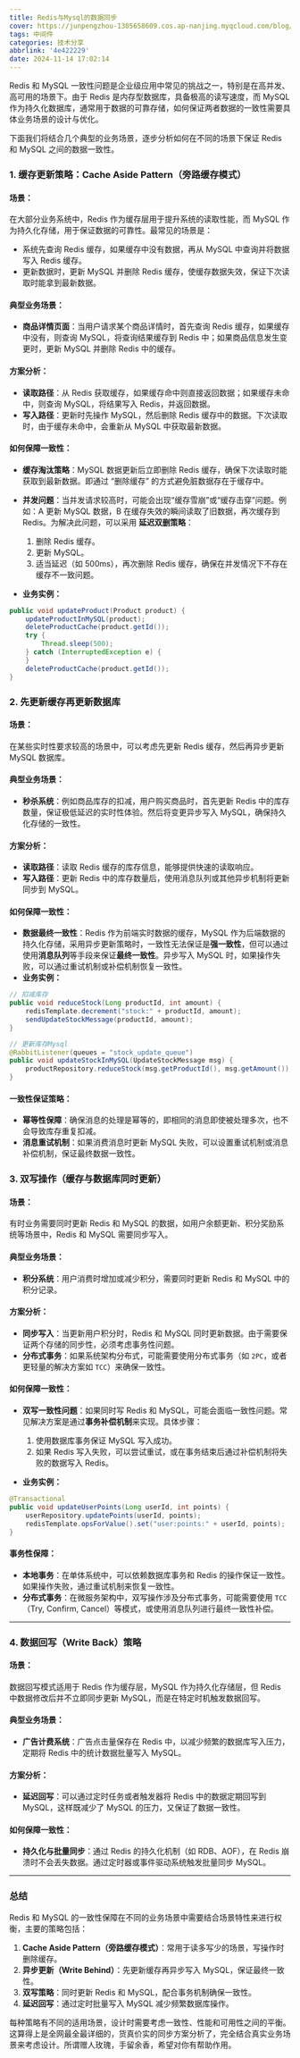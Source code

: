```yaml
---
title: Redis与Mysql的数据同步
cover: https://junpengzhou-1305658609.cos.ap-nanjing.myqcloud.com/blog/%E7%BA%BF%E6%9D%A1%E5%B0%8F%E7%8B%97%E5%A4%8F%E6%97%A5%E4%B9%98%E5%87%89.jpg
tags: 中间件
categories: 技术分享
abbrlink: '4e422229'
date: 2024-11-14 17:02:14
---
```


Redis 和 MySQL 一致性问题是企业级应用中常见的挑战之一，特别是在高并发、高可用的场景下。由于 Redis 是内存型数据库，具备极高的读写速度，而 MySQL 作为持久化数据库，通常用于数据的可靠存储，如何保证两者数据的一致性需要具体业务场景的设计与优化。

下面我们将结合几个典型的业务场景，逐步分析如何在不同的场景下保证 Redis 和 MySQL 之间的数据一致性。

### 1. **缓存更新策略：Cache Aside Pattern（旁路缓存模式）**

#### 场景：

在大部分业务系统中，Redis 作为缓存层用于提升系统的读取性能，而 MySQL 作为持久化存储，用于保证数据的可靠性。最常见的场景是：

- 系统先查询 Redis 缓存，如果缓存中没有数据，再从 MySQL 中查询并将数据写入 Redis 缓存。
- 更新数据时，更新 MySQL 并删除 Redis 缓存，使缓存数据失效，保证下次读取时能拿到最新数据。

#### 典型业务场景：

- **商品详情页面**：当用户请求某个商品详情时，首先查询 Redis 缓存，如果缓存中没有，则查询 MySQL，将查询结果缓存到 Redis 中；如果商品信息发生变更时，更新 MySQL 并删除 Redis 中的缓存。

#### 方案分析：

- **读取路径**：从 Redis 获取缓存，如果缓存命中则直接返回数据；如果缓存未命中，则查询 MySQL，将结果写入 Redis，并返回数据。
- **写入路径**：更新时先操作 MySQL，然后删除 Redis 缓存中的数据。下次读取时，由于缓存未命中，会重新从 MySQL 中获取最新数据。

#### 如何保障一致性：

- **缓存淘汰策略**：MySQL 数据更新后立即删除 Redis 缓存，确保下次读取时能获取到最新数据。即通过 “删除缓存” 的方式避免脏数据存在于缓存中。

- **并发问题**：当并发请求较高时，可能会出现“缓存雪崩”或“缓存击穿”问题。例如：A 更新 MySQL 数据，B 在缓存失效的瞬间读取了旧数据，再次缓存到 Redis。为解决此问题，可以采用 **延迟双删策略**：

  1. 删除 Redis 缓存。
  2. 更新 MySQL。
  3. 适当延迟（如 500ms），再次删除 Redis 缓存，确保在并发情况下不存在缓存不一致问题。

- **业务实例：**

```java
public void updateProduct(Product product) {
	updateProductInMySQL(product);
	deleteProductCache(product.getId());
	try {
		Thread.sleep(500);  
	} catch (InterruptedException e) {
	}
	deleteProductCache(product.getId());
}
```

### 2. **先更新缓存再更新数据库**

#### 场景：

在某些实时性要求较高的场景中，可以考虑先更新 Redis 缓存，然后再异步更新 MySQL 数据库。

#### 典型业务场景：

- **秒杀系统**：例如商品库存的扣减，用户购买商品时，首先更新 Redis 中的库存数量，保证极低延迟的实时性体验。然后将变更异步写入 MySQL，确保持久化存储的一致性。

#### 方案分析：

- **读取路径**：读取 Redis 缓存的库存信息，能够提供快速的读取响应。
- **写入路径**：更新 Redis 中的库存数量后，使用消息队列或其他异步机制将更新同步到 MySQL。

#### 如何保障一致性：

- **数据最终一致性**：Redis 作为前端实时数据的缓存，MySQL 作为后端数据的持久化存储，采用异步更新策略时，一致性无法保证是**强一致性**，但可以通过使用**消息队列**等手段来保证**最终一致性**。异步写入 MySQL 时，如果操作失败，可以通过重试机制或补偿机制恢复一致性。
- **业务实例：**

```java
// 扣减库存
public void reduceStock(Long productId, int amount) {
	redisTemplate.decrement("stock:" + productId, amount);
	sendUpdateStockMessage(productId, amount);
}
```




```java
// 更新库存Mysql
@RabbitListener(queues = "stock_update_queue")
public void updateStockInMySQL(UpdateStockMessage msg) {
    productRepository.reduceStock(msg.getProductId(), msg.getAmount());
}
```

#### 一致性保证策略：

- **幂等性保障**：确保消息的处理是幂等的，即相同的消息即使被处理多次，也不会导致库存重复扣减。
- **消息重试机制**：如果消费消息时更新 MySQL 失败，可以设置重试机制或消息补偿机制，保证最终数据一致性。

### 3. **双写操作（缓存与数据库同时更新）**

#### 场景：

有时业务需要同时更新 Redis 和 MySQL 的数据，如用户余额更新、积分奖励系统等场景中，Redis 和 MySQL 需要同步写入。

#### 典型业务场景：

- **积分系统**：用户消费时增加或减少积分，需要同时更新 Redis 和 MySQL 中的积分记录。

#### 方案分析：

- **同步写入**：当更新用户积分时，Redis 和 MySQL 同时更新数据。由于需要保证两个存储的同步性，必须考虑事务性问题。
- **分布式事务**：如果系统架构分布式，可能需要使用分布式事务（如 `2PC`，或者更轻量的解决方案如 `TCC`）来确保一致性。

#### 如何保障一致性：

- **双写一致性问题**：如果同时写 Redis 和 MySQL，可能会面临一致性问题。常见解决方案是通过**事务补偿机制**来实现。具体步骤：

  1. 使用数据库事务保证 MySQL 写入成功。
  2. 如果 Redis 写入失败，可以尝试重试，或在事务结束后通过补偿机制将失败的数据写入 Redis。

- **业务实例：**

```java
@Transactional
public void updateUserPoints(Long userId, int points) {
	userRepository.updatePoints(userId, points);
	redisTemplate.opsForValue().set("user:points:" + userId, points);
}
```

#### 事务性保障：

- **本地事务**：在单体系统中，可以依赖数据库事务和 Redis 的操作保证一致性。如果操作失败，通过重试机制来恢复一致性。
- **分布式事务**：在微服务架构中，双写操作涉及分布式事务，可能需要使用 `TCC`（Try, Confirm, Cancel）等模式，或使用消息队列进行最终一致性补偿。

------

### 4. **数据回写（Write Back）策略**

#### 场景：

数据回写模式适用于 Redis 作为缓存层，MySQL 作为持久化存储层，但 Redis 中数据修改后并不立即同步更新 MySQL，而是在特定时机触发数据回写。

#### 典型业务场景：

- **广告计费系统**：广告点击量保存在 Redis 中，以减少频繁的数据库写入压力，定期将 Redis 中的统计数据批量写入 MySQL。

#### 方案分析：

- **延迟回写**：可以通过定时任务或者触发器将 Redis 中的数据定期回写到 MySQL，这样既减少了 MySQL 的压力，又保证了数据一致性。

#### 如何保障一致性：

- **持久化与批量同步**：通过 Redis 的持久化机制（如 RDB、AOF），在 Redis 崩溃时不会丢失数据。通过定时器或事件驱动系统触发批量同步 MySQL。

------

### 总结

Redis 和 MySQL 的一致性保障在不同的业务场景中需要结合场景特性来进行权衡，主要的策略包括：

1. **Cache Aside Pattern（旁路缓存模式）**：常用于读多写少的场景，写操作时删除缓存。
2. **异步更新（Write Behind）**：先更新缓存再异步写入 MySQL，保证最终一致性。
3. **双写策略**：同时更新 Redis 和 MySQL，配合事务机制确保一致性。
4. **延迟回写**：通过定时批量写入 MySQL 减少频繁数据库操作。

每种策略有不同的适用场景，设计时需要考虑一致性、性能和可用性之间的平衡。这算得上是全网最全最详细的，货真价实的同步方案分析了，完全结合真实业务场景来考虑设计。所谓赠人玫瑰，手留余香，希望对你有帮助作用。
